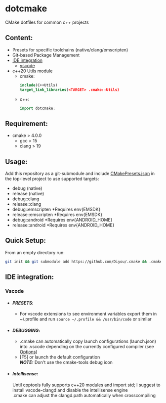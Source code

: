 # dotcmake

CMake dotfiles for common c++ projects

## Content:

- Presets for specific toolchains (native/clang/emscripten)
- Git-based Package Management
- [IDE integration](#ide-integration)
  - [vscode](#vscode)
- c++20 Utils module
  - cmake:
    ```cmake
    include(C++Utils)
    target_link_libraries(<TARGET> .cmake::Utils)
    ```
  - c++:
    ```c++
    import dotcmake;
    ```

## Requirement:

- cmake > 4.0.0
  - gcc > 15
  - clang > 19

## Usage:

Add this repository as a git-submodule and include [CMakePresets.json](CMakePresets.json) in the top-level project to use supported targets:

- debug (native)
- release (native)
- debug::clang
- release::clang
- debug::emscripten \*Requires env{EMSDK}
- release::emscripten \*Requires env{EMSDK}
- debug::android \*Requires env{ANDROID_HOME}
- release::android \*Requires env{ANDROID_HOME}

## Quick Setup:

From an empty directory run:

```sh
git init && git submodule add https://github.com/Diyou/.cmake && .cmake/setup c++
```

## IDE integration:

### Vscode

- #### **_PRESETS_:**

  - For vscode extensions to see environment variables export them in ~/.profile and run `source ~/.profile && /usr/bin/code` or similar

- #### **_DEBUGGING_:**

  - .cmake can automatically copy launch configurations (launch.json) into .vscode depending on the currently configured compiler (see [Options](Options.cmake))
  - [F5] or launch the default configuration <br>
    **_NOTE:_** Don't use the cmake-tools debug icon

- #### **_Intellisense_:**
  Until cpptools fully supports c++20 modules and import std; I suggest to install vscode-clangd and disable the intellisense engine<br>
  .cmake can adjust the clangd.path automatically when crosscompiling
